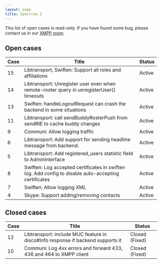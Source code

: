 ```yaml
---
layout: page
title: Spectrum 2
---
```


This list of open cases is read-only. If you have found some bug, please
contact us in our [XMPP room](http://spectrum.im/discussion/).

## Open cases

Case | Title | Status
-----|-------|-------
15 | Libtransport, Swiften: Support all roles and affiliations | Active
14 | Libtransport: Unregister user even when remote-roster query in unregisterUser() timeouts | Active
13 | Swiften: handleLogoutRequest can crash the backend in some situations | Active
11 | Libtransport: call sendBuddyRosterPush from sendRIE to cache buddy changes | Active
9 | Communi: Allow logging traffic | Active
6 | Libtransport: Add support for sending headline message from backend. | Active
5 | Libtransport: Add registered_users statistic field to AdminInterface | Active
8 | Swiften: Log accepted certificates in swiften log. Add config to disable auto-accepting certificates | Active
7 | Swiften: Allow logging XML | Active
4 | Skype: Support adding/removing contacts | Active



## Closed cases

Case | Title | Status
-----|-------|-------
12 | Libtransport: include MUC feature in disco#Info response if backend supports it | Closed (Fixed)
10 | Communi: Log 4xx errors and forward 433, 436 and 464 to XMPP client | Closed (Fixed)
